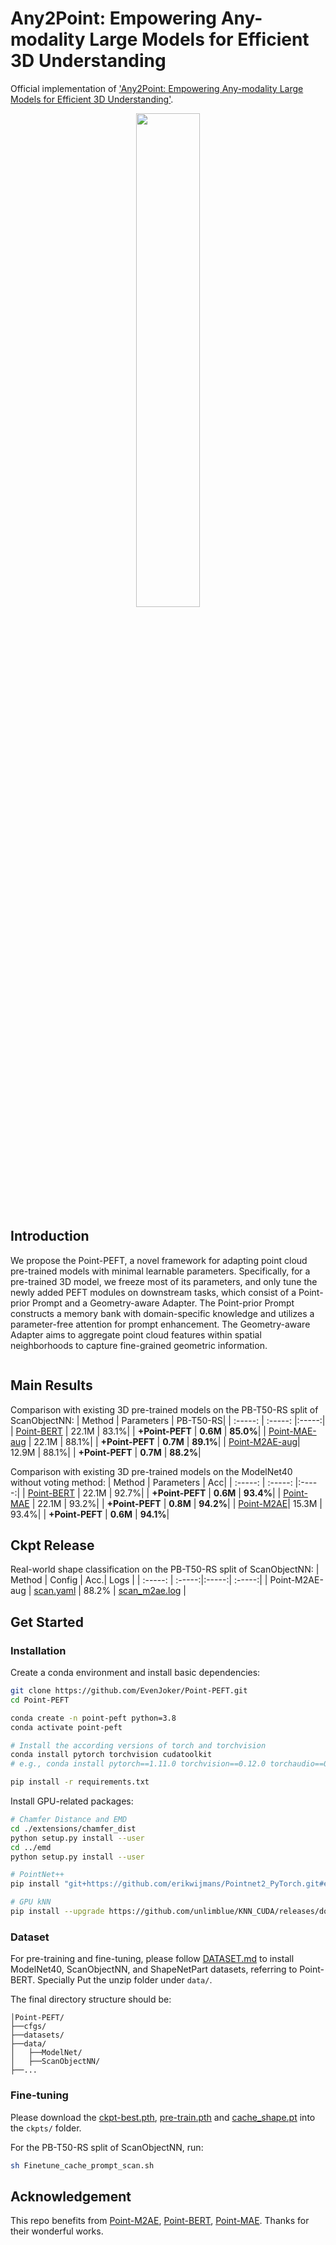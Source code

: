 # Any2Point: Empowering Any-modality Large Models for Efficient 3D Understanding
Official implementation of ['Any2Point: Empowering Any-modality Large Models for Efficient 3D Understanding']().

<p align="center">                                                                                                                                          <img src=""/ width="45%"> <br>
</p>

## Introduction

We propose the Point-PEFT, a novel framework for adapting point cloud pre-trained models with minimal learnable parameters. Specifically, for a pre-trained 3D model, we freeze most of its parameters, and only tune the newly added PEFT modules on downstream tasks, which consist of a Point-prior Prompt and a Geometry-aware Adapter. The Point-prior Prompt constructs a memory bank with domain-specific knowledge and utilizes a parameter-free attention for prompt enhancement. The Geometry-aware Adapter aims to aggregate point cloud features within spatial neighborhoods to capture fine-grained geometric information.

<div align="center">
  <img src=""/>
</div>

## Main Results
Comparison with existing 3D pre-trained models on the PB-T50-RS split of ScanObjectNN:
| Method | Parameters | PB-T50-RS|
| :-----: | :-----: |:-----:|
| [Point-BERT](https://github.com/lulutang0608/Point-BERT) | 22.1M | 83.1%| 
| **+Point-PEFT** | **0.6M** | **85.0%**|
| [Point-MAE-aug](https://github.com/Pang-Yatian/Point-MAE) | 22.1M | 88.1%|
| **+Point-PEFT** | **0.7M** | **89.1%**|
| [Point-M2AE-aug](https://github.com/ZrrSkywalker/Point-M2AE)| 12.9M | 88.1%|
| **+Point-PEFT** | **0.7M** | **88.2%**|

Comparison with existing 3D pre-trained models on the ModelNet40 without voting method:
| Method | Parameters | Acc|
| :-----: | :-----: |:-----:|
| [Point-BERT](https://github.com/lulutang0608/Point-BERT) | 22.1M | 92.7%| 
| **+Point-PEFT** | **0.6M** | **93.4%**|
| [Point-MAE](https://github.com/Pang-Yatian/Point-MAE) | 22.1M | 93.2%|
| **+Point-PEFT** | **0.8M** | **94.2%**|
| [Point-M2AE](https://github.com/ZrrSkywalker/Point-M2AE)| 15.3M | 93.4%|
| **+Point-PEFT** | **0.6M** | **94.1%**|


## Ckpt Release

Real-world shape classification on the PB-T50-RS split of ScanObjectNN:
| Method | Config | Acc.| Logs |
| :-----: | :-----:|:-----:| :-----:|
| Point-M2AE-aug | [scan.yaml](https://drive.google.com/file/d/1JzYQKMTGLmT4cQ3HNI9g8rNHFovmPMgl/view?usp=sharing) | 88.2% | [scan_m2ae.log](https://drive.google.com/file/d/1Dx8ucp_7_2GtSe60wq3jsbtn4xUKHqM8/view?usp=sharing) |


## Get Started

### Installation
Create a conda environment and install basic dependencies:
```bash
git clone https://github.com/EvenJoker/Point-PEFT.git
cd Point-PEFT

conda create -n point-peft python=3.8
conda activate point-peft

# Install the according versions of torch and torchvision
conda install pytorch torchvision cudatoolkit
# e.g., conda install pytorch==1.11.0 torchvision==0.12.0 torchaudio==0.11.0 cudatoolkit=11.3

pip install -r requirements.txt
```
Install GPU-related packages:
```bash
# Chamfer Distance and EMD
cd ./extensions/chamfer_dist
python setup.py install --user
cd ../emd
python setup.py install --user

# PointNet++
pip install "git+https://github.com/erikwijmans/Pointnet2_PyTorch.git#egg=pointnet2_ops&subdirectory=pointnet2_ops_lib"

# GPU kNN
pip install --upgrade https://github.com/unlimblue/KNN_CUDA/releases/download/0.2/KNN_CUDA-0.2-py3-none-any.whl
```
### Dataset
For pre-training and fine-tuning, please follow [DATASET.md](https://github.com/lulutang0608/Point-BERT/blob/master/DATASET.md) to install ModelNet40, ScanObjectNN, and ShapeNetPart datasets, referring to Point-BERT. Specially Put the unzip folder under `data/`.

The final directory structure should be:
```
│Point-PEFT/
├──cfgs/
├──datasets/
├──data/
│   ├──ModelNet/
│   ├──ScanObjectNN/
├──...
```

### Fine-tuning
Please download the [ckpt-best.pth](https://drive.google.com/file/d/16oJrxbLlDLMp1nA8W3EEjRA-cENReAU9/view?usp=sharing), [pre-train.pth](https://drive.google.com/file/d/1m9biTvZN098NP3IwJuTt3kWI0t-sIKSn/view?usp=sharing) and [cache_shape.pt](https://drive.google.com/file/d/1YdUlBL2QpimMBvyK3XaDcUCVxMQP1-1h/view?usp=sharing) into the `ckpts/` folder. 

For the PB-T50-RS split of ScanObjectNN, run:
```bash
sh Finetune_cache_prompt_scan.sh
```

## Acknowledgement
This repo benefits from [Point-M2AE](https://github.com/ZrrSkywalker/Point-M2AE), [Point-BERT](https://github.com/lulutang0608/Point-BERT), [Point-MAE](https://github.com/Pang-Yatian/Point-MAE). Thanks for their wonderful works.
